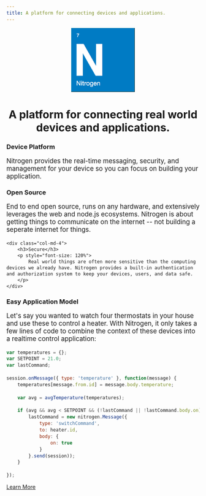 ```yaml
---
title: A platform for connecting devices and applications.
---
```


<center>
    <img class="logo" src="images/logo.png" width="166" height="167" />
    <h1 class="text-center">A platform for connecting real world devices and applications.</h1>
</center>

<div class="row" style="margin-top: 20px">
    <div class="col-md-4">
        <h3>Device Platform</h3>
        <p style="font-size: 120%">
            Nitrogen provides the real-time messaging, security, and management for your device so you can focus on building your application.
        </p>
    </div>
    <div class="col-md-4">
        <h3>Open Source</h3>
        <p style="font-size: 120%">
            End to end open source, runs on any hardware, and extensively leverages the web and node.js ecosystems. Nitrogen is about getting things to communicate on the internet -- not building a seperate internet for things.
        </p>
    </div>

    <div class="col-md-4">
        <h3>Secure</h3>
        <p style="font-size: 120%">
            Real world things are often more sensitive than the computing devices we already have. Nitrogen provides a built-in authentication and authorization system to keep your devices, users, and data safe.
        </p>
    </div>
</div>

<h3>Easy Application Model</h3>
<p style="font-size: 120%">
    Let's say you wanted to watch four thermostats in your house and use these to control a heater. With Nitrogen, it only takes a few lines of code to combine the context of these devices into a realtime control application:
</p>

```javascript
var temperatures = {};
var SETPOINT = 21.0;
var lastCommand;

session.onMessage({ type: 'temperature' }, function(message) {
    temperatures[message.from.id] = message.body.temperature;

    var avg = avgTemperature(temperatures);

    if (avg && avg < SETPOINT && (!lastCommand || !lastCommand.body.on)) {
        lastCommand = new nitrogen.Message({
            type: 'switchCommand',
            to: heater.id,
            body: {
                on: true
            }
        }.send(session));
    }

});
```

<a href="/docs/concepts/overview.html" class="btn green"  style="margin-top: 10px">Learn More</a>
